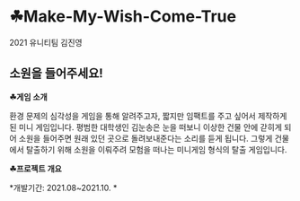 # ☘Make-My-Wish-Come-True
2021 유니티팀 김진영


소원을 들어주세요!
---
**☘게임 소개** 

환경 문제의 심각성을 게임을 통해 알려주고자, 짧지만 임팩트를 주고 싶어서 제작하게 된 미니 게임입니다. 평범한 대학생인 김눈송은 눈을 떠보니 이상한 건물 안에 갇히게 되어 소원을 들어주면 원래 있던 곳으로 돌려보내준다는 소리를 듣게 됩니다. 그렇게 건물에서 탈출하기 위해 소원을 이뤄주려 모험을 떠나는 미니게임 형식의 탈출 게임입니다. 


**☘프로젝트 개요**

*개발기간: 2021.08~2021.10.
*
